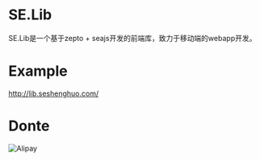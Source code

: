 SE.Lib
======

SE.Lib是一个基于zepto + seajs开发的前端库，致力于移动端的webapp开发。

Example
======
<a href="http://lib.seshenghuo.com/" target="_blank">http://lib.seshenghuo.com/</a>

Donte
======
![Alipay](https://raw.githubusercontent.com/zwlijun/se.lib/master/src/example/img/alipay.jpg)
